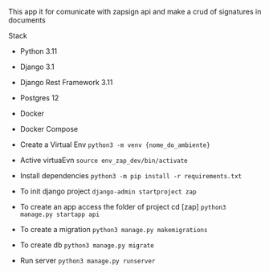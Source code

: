 
This app it for comunicate with zapsign api and make a crud of signatures in documents


Stack

- Python 3.11
- Django 3.1
- Django Rest Framework 3.11
- Postgres 12
- Docker
- Docker Compose


- Create a Virtual Env `python3 -m venv {nome_do_ambiente}`

- Active virtuaEvn `source env_zap_dev/bin/activate`

- Install dependencies `python3 -m pip install -r requirements.txt`

- To init django project `django-admin startproject zap`

- To create an app access the folder of project cd [zap] `python3 manage.py startapp api`

- To create a migration `python3 manage.py makemigrations`

- To create db `python3 manage.py migrate`

- Run server `python3 manage.py runserver`



